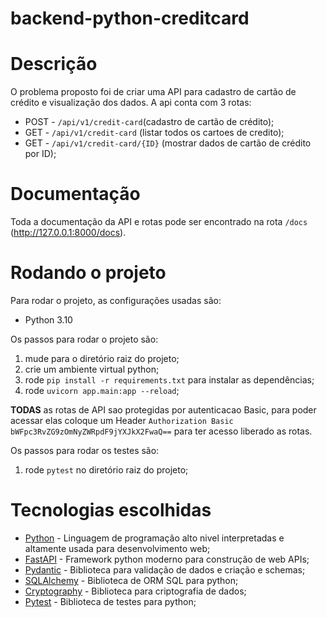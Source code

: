 # backend-python-creditcard

# Descrição

O problema proposto foi de criar uma API para cadastro de cartão de crédito e visualização dos dados. A api conta com 3 rotas:

- POST - ```/api/v1/credit-card```(cadastro de cartão de crédito);
- GET - ```/api/v1/credit-card``` (listar todos os cartoes de credito);
- GET - ```/api/v1/credit-card/{ID}``` (mostrar dados de cartão de crédito por ID);


# Documentação

Toda a documentação da API e rotas pode ser encontrado na rota ```/docs``` (http://127.0.0.1:8000/docs).

# Rodando o projeto

Para rodar o projeto, as configurações usadas são:

- Python 3.10

Os passos para rodar o projeto são:

1. mude para o diretório raiz do projeto;
2. crie um ambiente virtual python;
3. rode ```pip install -r requirements.txt``` para instalar as dependências;
4. rode ```uvicorn app.main:app --reload```;

**TODAS** as rotas de API sao protegidas por autenticacao Basic, para poder acessar elas coloque um Header ```Authorization Basic bWFpc3RvZG9zOmNyZWRpdF9jYXJkX2FwaQ==``` para ter acesso liberado as rotas.


Os passos para rodar os testes são:

1. rode ```pytest``` no diretório raiz do projeto;

# Tecnologias escolhidas

- [Python](https://www.python.org/) - Linguagem de programação alto nivel interpretadas e altamente usada para desenvolvimento web;
- [FastAPI](https://fastapi.tiangolo.com/) - Framework python moderno para construção de web APIs;
- [Pydantic](https://docs.pydantic.dev/) - Biblioteca para validação de dados e criação e schemas;
- [SQLAlchemy](https://www.sqlalchemy.org/) - Biblioteca de ORM SQL para python;
- [Cryptography](https://cryptography.io/en/latest/) - Biblioteca para criptografia de dados;
- [Pytest](https://docs.pytest.org/en/7.2.x/) - Biblioteca de testes para python;
